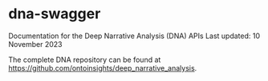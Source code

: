 # dna-swagger
Documentation for the Deep Narrative Analysis (DNA) APIs
Last updated: 10 November 2023

The complete DNA repository can be found at https://github.com/ontoinsights/deep_narrative_analysis.